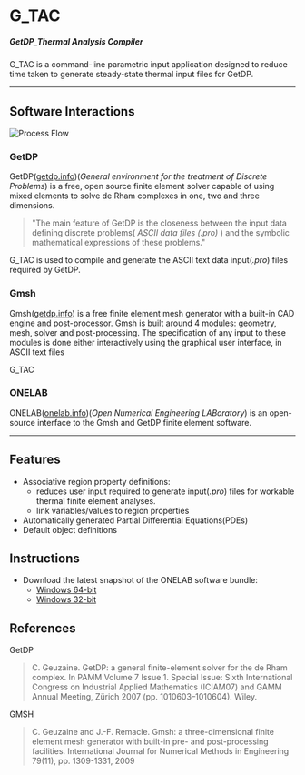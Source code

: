 # G_TAC
##### GetDP_Thermal Analysis Compiler

G_TAC is a command-line parametric input application designed to reduce time taken to generate steady-state thermal input files for GetDP.

---
## Software Interactions
![Process Flow](/relative/doc/images/G_TAC_ProcessFlow.png?raw=true)
### GetDP
GetDP([getdp.info](http://getdp.info))(*General environment for the treatment of Discrete Problems*) is a free, open source finite element solver capable of using mixed elements to solve de Rham complexes in one, two and three dimensions.
>"The main feature of GetDP is the closeness between the input data defining discrete problems( *ASCII data files (.pro)* ) and the symbolic mathematical expressions of these problems."

G_TAC is used to compile and generate the ASCII text data input(*.pro*) files required by GetDP.

### Gmsh
Gmsh([getdp.info](http://getdp.info)) is a free finite element mesh generator with a built-in CAD engine and post-processor. 
Gmsh is built around 4 modules: geometry, mesh, solver and post-processing. The specification of any input to these modules is done either interactively using the graphical user interface, in ASCII text files

G_TAC 

### ONELAB
ONELAB([onelab.info](http://onelab.info))(*Open Numerical Engineering LABoratory*) is an open-source interface to the Gmsh and GetDP finite element software.

---
## Features
- Associative region property definitions:
  - reduces user input required to generate input(*.pro*) files for workable thermal finite element analyses.
  - link variables/values to region properties
- Automatically generated Partial Differential Equations(PDEs)
- Default object definitions

## Instructions
- Download the latest snapshot of the ONELAB software bundle:
  - [Windows 64-bit](http://onelab.info/files/onelab-Windows64.zip)
  - [Windows 32-bit](http://onelab.info/files/onelab-Windows32.zip)



## References
GetDP
>  C. Geuzaine. GetDP: a general finite-element solver for the de Rham complex. In PAMM Volume 7 Issue 1. Special Issue: Sixth International Congress on Industrial Applied Mathematics (ICIAM07) and GAMM Annual Meeting, Zürich 2007 (pp. 1010603–1010604). Wiley.

GMSH
> C. Geuzaine and J.-F. Remacle. Gmsh: a three-dimensional finite element mesh generator with built-in pre- and post-processing facilities. International Journal for Numerical Methods in Engineering 79(11), pp. 1309-1331, 2009
